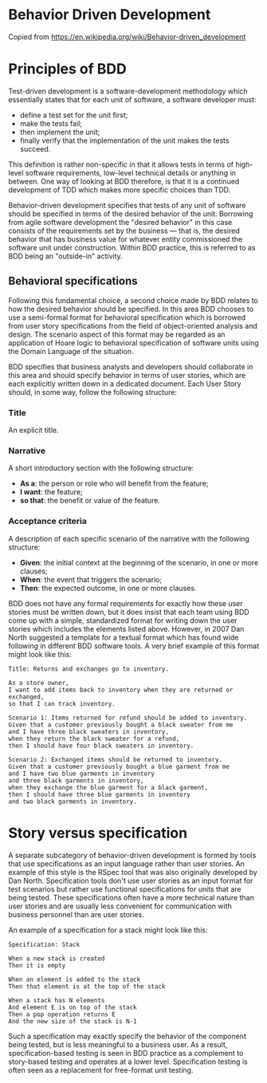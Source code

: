 # Behavior Driven Development
Copied from https://en.wikipedia.org/wiki/Behavior-driven_development

# Principles of BDD
Test-driven development is a software-development methodology which essentially states that for each unit of software, a software developer must:

* define a test set for the unit first;
* make the tests fail;
* then implement the unit;
* finally verify that the implementation of the unit makes the tests succeed.

This definition is rather non-specific in that it allows tests in terms of high-level software requirements, low-level technical details or anything in between.
One way of looking at BDD therefore, is that it is a continued development of TDD which makes more specific choices than TDD.

Behavior-driven development specifies that tests of any unit of software should be specified in terms of the desired behavior of the unit.
Borrowing from agile software development the "desired behavior" in this case consists of the requirements set by the business — that is, the desired behavior that has business value for whatever entity commissioned the software unit under construction.
Within BDD practice, this is referred to as BDD being an "outside-in" activity.

## Behavioral specifications
Following this fundamental choice, a second choice made by BDD relates to how the desired behavior should be specified.
In this area BDD chooses to use a semi-formal format for behavioral specification which is borrowed from user story specifications from the field of object-oriented analysis and design.
The scenario aspect of this format may be regarded as an application of Hoare logic to behavioral specification of software units using the Domain Language of the situation.

BDD specifies that business analysts and developers should collaborate in this area and should specify behavior in terms of user stories, which are each explicitly written down in a dedicated document.
Each User Story should, in some way, follow the following structure:

### Title
An explicit title.
### Narrative
A short introductory section with the following structure:
* **As a**: the person or role who will benefit from the feature;
* **I want**: the feature;
* **so that**: the benefit or value of the feature.
### Acceptance criteria
A description of each specific scenario of the narrative with the following structure:
* **Given**: the initial context at the beginning of the scenario, in one or more clauses;
* **When**: the event that triggers the scenario;
* **Then**: the expected outcome, in one or more clauses.

BDD does not have any formal requirements for exactly how these user stories must be written down, but it does insist that each team using BDD come up with a simple, standardized format for writing down the user stories which includes the elements listed above.
However, in 2007 Dan North suggested a template for a textual format which has found wide following in different BDD software tools.
A very brief example of this format might look like this:

    Title: Returns and exchanges go to inventory.
    
    As a store owner,
    I want to add items back to inventory when they are returned or exchanged,
    so that I can track inventory.
    
    Scenario 1: Items returned for refund should be added to inventory.
    Given that a customer previously bought a black sweater from me
    and I have three black sweaters in inventory,
    when they return the black sweater for a refund,
    then I should have four black sweaters in inventory.
    
    Scenario 2: Exchanged items should be returned to inventory.
    Given that a customer previously bought a blue garment from me
    and I have two blue garments in inventory
    and three black garments in inventory,
    when they exchange the blue garment for a black garment,
    then I should have three blue garments in inventory
    and two black garments in inventory.

# Story versus specification
A separate subcategory of behavior-driven development is formed by tools that use specifications as an input language rather than user stories.
An example of this style is the RSpec tool that was also originally developed by Dan North.
Specification tools don't use user stories as an input format for test scenarios but rather use functional specifications for units that are being tested.
These specifications often have a more technical nature than user stories and are usually less convenient for communication with business personnel than are user stories.

An example of a specification for a stack might look like this:

    Specification: Stack
    
    When a new stack is created
    Then it is empty
    
    When an element is added to the stack
    Then that element is at the top of the stack
    
    When a stack has N elements
    And element E is on top of the stack
    Then a pop operation returns E
    And the new size of the stack is N-1

Such a specification may exactly specify the behavior of the component being tested, but is less meaningful to a business user.
As a result, specification-based testing is seen in BDD practice as a complement to story-based testing and operates at a lower level.
Specification testing is often seen as a replacement for free-format unit testing.